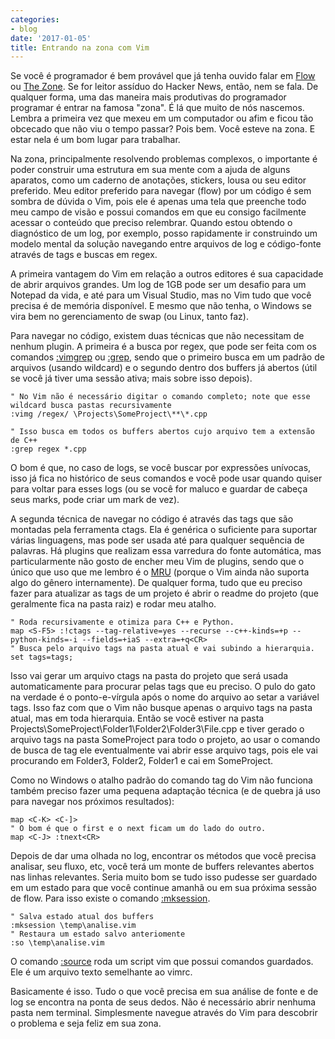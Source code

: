 ```yaml
---
categories:
- blog
date: '2017-01-05'
title: Entrando na zona com Vim
---
```


Se você é programador é bem provável que já tenha ouvido falar em [Flow] ou [The Zone]. Se for leitor assíduo do Hacker News, então, nem se fala. De qualquer forma, uma das maneira mais produtivas do programador programar é entrar na famosa "zona". É lá que muito de nós nascemos. Lembra a primeira vez que mexeu em um computador ou afim e ficou tão obcecado que não viu o tempo passar? Pois bem. Você esteve na zona. E estar nela é um bom lugar para trabalhar.

Na zona, principalmente resolvendo problemas complexos, o importante é poder construir uma estrutura em sua mente com a ajuda de alguns aparatos, como um caderno de anotações, stickers, lousa ou seu editor preferido. Meu editor preferido para navegar (flow) por um código é sem sombra de dúvida o Vim, pois ele é apenas uma tela que preenche todo meu campo de visão e possui comandos em que eu consigo facilmente acessar o conteúdo que preciso relembrar. Quando estou obtendo o diagnóstico de um log, por exemplo, posso rapidamente ir construindo um modelo mental da solução navegando entre arquivos de log e código-fonte através de tags e buscas em regex.

A primeira vantagem do Vim em relação a outros editores é sua capacidade de abrir arquivos grandes. Um log de 1GB pode ser um desafio para um Notepad da vida, e até para um Visual Studio, mas no Vim tudo que você precisa é de memória disponível. E mesmo que não tenha, o Windows se vira bem no gerenciamento de swap (ou Linux, tanto faz).

Para navegar no código, existem duas técnicas que não necessitam de nenhum plugin. A primeira é a busca por regex, que pode ser feita com os comandos [:vimgrep](http://vimdoc.sourceforge.net/htmldoc/quickfix.html#:vimgrep) ou [:grep](http://vimdoc.sourceforge.net/htmldoc/quickfix.html#:grep), sendo que o primeiro busca em um padrão de arquivos (usando wildcard) e o segundo dentro dos buffers já abertos (útil se você já tiver uma sessão ativa; mais sobre isso depois).

```
" No Vim não é necessário digitar o comando completo; note que esse wildcard busca pastas recursivamente
:vimg /regex/ \Projects\SomeProject\**\*.cpp

" Isso busca em todos os buffers abertos cujo arquivo tem a extensão de C++
:grep regex *.cpp
```

O bom é que, no caso de logs, se você buscar por expressões unívocas, isso já fica no histórico de seus comandos e você pode usar quando quiser para voltar para esses logs (ou se você for maluco e guardar de cabeça seus marks, pode criar um mark de vez).

A segunda técnica de navegar no código é através das tags que são montadas pela ferramenta ctags. Ela é genérica o suficiente para suportar várias linguagens, mas pode ser usada até para qualquer sequência de palavras. Há plugins que realizam essa varredura do fonte automática, mas particularmente não gosto de encher meu Vim de plugins, sendo que o único que uso que me lembro é o [MRU](http://www.vim.org/scripts/script.php?script_id=521) (porque o Vim ainda não suporta algo do gênero internamente). De qualquer forma, tudo que eu preciso fazer para atualizar as tags de um projeto é abrir o readme do projeto (que geralmente fica na pasta raiz) e rodar meu atalho.

```
" Roda recursivamente e otimiza para C++ e Python.
map <S-F5> :!ctags --tag-relative=yes --recurse --c++-kinds=+p --python-kinds=-i --fields=+iaS --extra=+q<CR>
" Busca pelo arquivo tags na pasta atual e vai subindo a hierarquia.
set tags=tags;
```

Isso vai gerar um arquivo ctags na pasta do projeto que será usada automaticamente para procurar pelas tags que eu preciso. O pulo do gato na verdade é o ponto-e-vírgula após o nome do arquivo ao setar a variável tags. Isso faz com que o Vim não busque apenas o arquivo tags na pasta atual, mas em toda hierarquia. Então se você estiver na pasta Projects\SomeProject\Folder1\Folder2\Folder3\File.cpp e tiver gerado o arquivo tags na pasta SomeProject para todo o projeto, ao usar o comando de busca de tag ele eventualmente vai abrir esse arquivo tags, pois ele vai procurando em Folder3, Folder2, Folder1 e cai em SomeProject.

Como no Windows o atalho padrão do comando tag do Vim não funciona também preciso fazer uma pequena adaptação técnica (e de quebra já uso para navegar nos próximos resultados):

```
map <C-K> <C-]>
" O bom é que o first e o next ficam um do lado do outro.
map <C-J> :tnext<CR>
```

Depois de dar uma olhada no log, encontrar os métodos que você precisa analisar, seu fluxo, etc, você terá um monte de buffers relevantes abertos nas linhas relevantes. Seria muito bom se tudo isso pudesse ser guardado em um estado para que você continue amanhã ou em sua próxima sessão de flow. Para isso existe o comando [:mksession](http://vimdoc.sourceforge.net/htmldoc/starting.html#:mksession).

```
" Salva estado atual dos buffers
:mksession \temp\analise.vim
" Restaura um estado salvo anteriomente
:so \temp\analise.vim
```

O comando [:source](http://vimdoc.sourceforge.net/htmldoc/repeat.html#:source) roda um script vim que possui comandos guardados. Ele é um arquivo texto semelhante ao vimrc.

Basicamente é isso. Tudo o que você precisa em sua análise de fonte e de log se encontra na ponta de seus dedos. Não é necessário abrir nenhuma pasta nem terminal. Simplesmente navegue através do Vim para descobrir o problema e seja feliz em sua zona.

[Flow]: https://en.wikipedia.org/wiki/Flow_(psychology)
[The Zone]: https://hn.algolia.com/?query=the%20zone